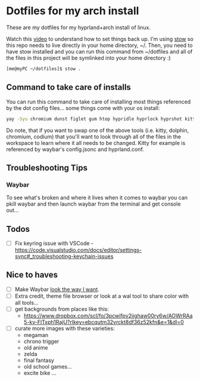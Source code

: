 # Dotfiles for my arch install

These are my dotfiles for my hyprland+arch install of linux.

Watch this [video](https://www.youtube.com/watch?v=y6XCebnB9gs) to understand how to set things back up. I'm using [stow](https://www.gnu.org/software/stow/manual/stow.html) so this repo needs to live directly in your home directory, ~/. Then, you need to have stow installed and you can run this command from ~/dotfiles and all of the files in this project will be symlinked into your home directory :)

``` bash
[me@myPC ~/dotfiles]$ stow .
```

## Command to take care of installs
You can run this command to take care of installing most things referenced by the dot config files... some things come with your os install:

``` bash
yay -Syu chromium dunst figlet gum htop hypridle hyprlock hyprshot kitty ncdu rofi stow swww ttf-nerd-fonts-symbols vscodium-bin vtop waybar wlogout --needed --noconfirm
```

Do note, that if you want to swap one of the above tools (i.e. kitty, dolphin, chromium, codium) that you'll want to look through all of the files in the workspace to learn where it all needs to be changed. Kitty for example is referenced by waybar's config.jsonc and hyprland.conf.

## Troubleshooting Tips

### Waybar
To see what's broken and where it lives when it comes to waybar you can pkill waybar and then launch waybar from the terminal and get console out...

## Todos
* [ ] Fix keyring issue with VSCode - https://code.visualstudio.com/docs/editor/settings-sync#_troubleshooting-keychain-issues

## Nice to haves
* [ ] Make Waybar [look the way I want](https://camo.githubusercontent.com/b8805970ca251df50b4f57a8912ee9a875cc6f022ec6a05191ef1e7dff837949/68747470733a2f2f6c696e66696e64656c2e6769746875622e696f2f63646e2f687970726c616e642d707265766965772d622e706e67).
* [ ] Extra credit, theme file browser or look at a wal tool to share color with all tools...
* [ ] get backgrounds from places like this:
    * https://www.dropbox.com/scl/fo/3pcwifpv2jjghaw00ry6w/AOWrRAa5-kv-FlTxph1RajU?rlkey=ebcqutm32vrckt8df36z52kfn&e=1&dl=0
* [ ] curate more images with these varieties:
    - megaman
    - chrono trigger
    - old anime
    - zelda
    - final fantasy
    - old school games... 
    - excite bike ...
